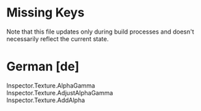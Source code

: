 # Missing Keys
Note that this file updates only during build processes and doesn't necessarily reflect the current state.

# German [de]
Inspector.Texture.AlphaGamma  
Inspector.Texture.AdjustAlphaGamma  
Inspector.Texture.AddAlpha  

